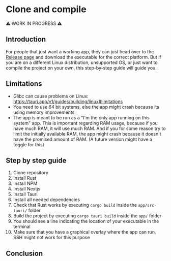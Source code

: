 # Clone and compile
⚠️ WORK IN PROGRESS ⚠️

## Introduction
For people that just want a working app, they can just head over to the [Release page](github.com/Benji377/Raspirus/releases/latest) 
and download the executable for the correct platform. But if you are on a different Linux distribution, unsupported OS, or just want to
compile the project on your own, this step-by-step guide will guide you.

## Limitations
- Glibc can cause problems on Linux: https://tauri.app/v1/guides/building/linux#limitations
- You need to use 64 bit systems, else the app might crash because its using memory improvements
- The app is meant to be run as a "I'm the only app running on this system" app. This is important regarding RAM usage,
because if you have much RAM, it will use much RAM. And if you for some reason try to limit the initially available RAM,
the app might crash because it doesn't have the promised amount of RAM. (A future version might have a toggle for this)

## Step by step guide
1. Clone repository
2. Install Rust
3. Install NPM
4. Install Nextjs
5. Install Tauri
6. Install all needed dependencies
7. Check that Rust works by executing `cargo build` inside the `app/src-tauri/` folder
8. Build the project by executing `cargo tauri build` inside the `app/` folder 
9. You should see a line indicating the location of your executable in the terminal
10. Make sure that you have a graphical overlay where the app can run. SSH might not work for this purpose

## Conclusion
